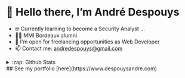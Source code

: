 # 👋 Hello there, I’m André Despouys

- 🤓 Currently learning to become a Security Analyst ...
- 👨‍🎓 MMI Bordeaux alumni
- 🌱 I'm open for freelancing opportunities as Web Developer
- 📫 Contact me: andredespouys@gmail.com
<details>
  <summary>:zap: Github Stats</summary>
  ![Anurag's GitHub stats](https://github-readme-stats-gamma-six-73.vercel.app/api?username=andredespouys&show_icons=true&theme=radical)



</details>
## See my portfolio [here](https://www.despouysandre.com)
<!---
andredespouys/andredespouys is a ✨ special ✨ repository because its `README.md` (this file) appears on your GitHub profile.
You can click the Preview link to take a look at your changes.
--->
